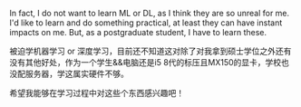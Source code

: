 In fact, I do not want to learn ML or DL, as I think they are so unreal for me. I'd like to learn and do something practical, at least they can have instant impacts on me.
But, as a postgraduate student, I have to learn these.

被迫学机器学习 or 深度学习，目前还不知道这对除了对我拿到硕士学位之外还有没有其他好处，作为一个学生&&电脑还是i5 8代的标压且MX150的显卡，学校也没配服务器，学这属实硬件不够。

希望我能够在学习过程中对这些个东西感兴趣吧！